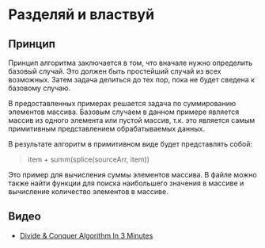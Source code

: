 # Разделяй и властвуй

## Принцип

Принцип алгоритма заключается в том, что вначале нужно определить базовый случай. Это должен быть простейший случай из всех возможных.
Затем задача делиться до тех пор, пока не будет сведена к базовому случаю.

В предоставленных примерах решается задача по суммированию элементов массива.
Базовым случаем в данном примере является массив из одного элемента или пустой массив, т.к. это является самым примитивным представлением обрабатываемых данных.

В результате алгоритм в примитивном виде будет представлять собой:

> item + summ(splice(sourceArr, item))

Это пример для вычисления суммы элементов массива. В файле можно также найти функции для поиска наибольшего значения в массиве и вычисление количество элементов в массиве.

## Видео

- [Divide & Conquer Algorithm In 3 Minutes](https://www.youtube.com/watch?v=YOh6hBtX5l0&ab_channel=KantanCoding)